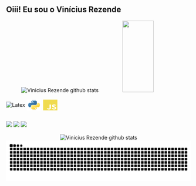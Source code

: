 ## Oiii! Eu sou o Vinícius Rezende

<div align="center">
	<img width="49%" height="195px" src="https://github-readme-stats.vercel.app/api?username=vprezende&theme=tokyonight&show_icons=true&hide_border=true&count_private=true&hide=issues&bg_color=0d1117" alt="Vinicius Rezende github stats"/>
	<img width="41%" height="195px" src="https://github-readme-stats.vercel.app/api/top-langs/?username=vprezende&theme=tokyonight&show_icons=true&hide_border=true&layout=compact&bg_color=0d1117"/>
</div>
    
<div><br>
  <img align="center" alt="Latex" height="30" width="40" src="https://img.shields.io/badge/LaTeX-%23333.svg">
  <img align="center" alt="Python" height="30" width="40" src="https://raw.githubusercontent.com/devicons/devicon/master/icons/python/python-original.svg">
  <img align="center" alt="JavaScript" height="30" width="40" src="https://raw.githubusercontent.com/devicons/devicon/master/icons/javascript/javascript-plain.svg">
</div>

##
 
<div>
	<a href="http://lattes.cnpq.br/3090486923351339"><img src="https://img.shields.io/badge/lattes-004AAD?style=for-the-badge&logoColor=white"></a> 
	<a href ="mailto:vinicius.rezende@gsuite.iff.edu.br"><img src="https://img.shields.io/badge/-Gmail-%23333?style=for-the-badge&logo=gmail&logoColor=white"></a>
  <a href="https://www.linkedin.com/in/vprezende"><img src="https://img.shields.io/badge/-LinkedIn-%230077B5?style=for-the-badge&logo=linkedin&logoColor=white"></a>
</div>

<br>

<div align="center">
	<img src="https://github-profile-trophy.vercel.app/?username=vprezende&theme=dracula&row=2&no-bg=true&column=3&margin-w=15&margin-h=15" alt="Vinicius Rezende github stats"/>
</div>

<picture align="center">
  <source media="(prefers-color-scheme: dark)" srcset="https://raw.githubusercontent.com/vprezende/vprezende/output/github-contribution-grid-snake-dark.svg">
  <source media="(prefers-color-scheme: light)" srcset="https://raw.githubusercontent.com/vprezende/vprezende/output/github-contribution-grid-snake-dark.svg">
  <img align="center" alt="github contribution grid snake animation" src="https://raw.githubusercontent.com/vprezende/vprezende/output/github-contribution-grid-snake.svg">
</picture>
